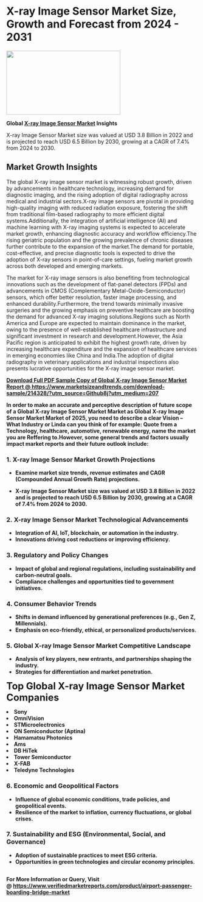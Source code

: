 <H1>X-ray Image Sensor Market Size, Growth and Forecast from 2024 - 2031</H1><img class="aligncenter size-medium wp-image-584254" src="https://thirdeyenews.in/wp-content/uploads/2024/09/Global-Market-Research-300x168.jpeg" alt="" width="300" height="168" /><p><strong>Global&nbsp;<a href="https://www.marketsizeandtrends.com/download-sample/214328/?utm_source=Github8j?utm_medium=207">X-ray Image Sensor Market</a> Insights</strong></p><p>X-ray Image Sensor Market size was valued at USD 3.8 Billion in 2022 and is projected to reach USD 6.5 Billion by 2030, growing at a CAGR of 7.4% from 2024 to 2030.</p><p><h2>Market Growth Insights</h2> <p>The global X-ray image sensor market is witnessing robust growth, driven by advancements in healthcare technology, increasing demand for diagnostic imaging, and the rising adoption of digital radiography across medical and industrial sectors.X-ray image sensors are pivotal in providing high-quality imaging with reduced radiation exposure, fostering the shift from traditional film-based radiography to more efficient digital systems.Additionally, the integration of artificial intelligence (AI) and machine learning with X-ray imaging systems is expected to accelerate market growth, enhancing diagnostic accuracy and workflow efficiency.The rising geriatric population and the growing prevalence of chronic diseases further contribute to the expansion of the market.The demand for portable, cost-effective, and precise diagnostic tools is expected to drive the adoption of X-ray sensors in point-of-care settings, fueling market growth across both developed and emerging markets.</p> <p><strong><a href="#"></a></strong></p> <p>The market for X-ray image sensors is also benefiting from technological innovations such as the development of flat-panel detectors (FPDs) and advancements in CMOS (Complementary Metal-Oxide-Semiconductor) sensors, which offer better resolution, faster image processing, and enhanced durability.Furthermore, the trend towards minimally invasive surgeries and the growing emphasis on preventive healthcare are boosting the demand for advanced X-ray imaging solutions.Regions such as North America and Europe are expected to maintain dominance in the market, owing to the presence of well-established healthcare infrastructure and significant investment in research and development.However, the Asia Pacific region is anticipated to exhibit the highest growth rate, driven by increasing healthcare expenditure and the expansion of healthcare services in emerging economies like China and India.The adoption of digital radiography in veterinary applications and industrial inspections also presents lucrative opportunities for the X-ray image sensor market.</p> <p><strong><a href="#"></p><p><span class=""><strong>Download Full PDF Sample Copy of Global X-ray Image Sensor Market Report</strong> @ <a href="https://www.marketsizeandtrends.com/download-sample/214328/?utm_source=Github8j?utm_medium=207" target="_blank">https://www.marketsizeandtrends.com/download-sample/214328/?utm_source=Github8j?utm_medium=207</a></span></p><p>In order to make an accurate and perceptive description of future scope of a Global&nbsp;X-ray Image Sensor Market Market as Global&nbsp;X-ray Image Sensor Market Market of 2025, you need to describe a clear Vision &ndash; What Industry or Linda can you think of for example: Quote from a Technology, healthcare, automotive, renewable energy, name the market you are Reffering to.However, some general trends and factors usually impact market reports and their future outlook include:</p><h3>1.&nbsp;<strong>X-ray Image Sensor Market Growth Projections</strong></h3><ul><li>Examine market size trends, revenue estimates and CAGR (Compounded Annual Growth Rate) projections.</li><li><p>X-ray Image Sensor Market size was valued at USD 3.8 Billion in 2022 and is projected to reach USD 6.5 Billion by 2030, growing at a CAGR of 7.4% from 2024 to 2030.</p></li></ul><h3>2.&nbsp;<strong>X-ray Image Sensor Market Technological Advancements</strong></h3><ul><li>Integration of AI, IoT, blockchain, or automation in the industry.</li><li>Innovations driving cost reductions or improving efficiency.</li></ul><h3>3.&nbsp;<strong>Regulatory and Policy Changes</strong></h3><ul><li>Impact of global and regional regulations, including sustainability and carbon-neutral goals.</li><li>Compliance challenges and opportunities tied to government initiatives.</li></ul><h3>4.&nbsp;<strong>Consumer Behavior Trends</strong></h3><ul><li>Shifts in demand influenced by generational preferences (e.g., Gen Z, Millennials).</li><li>Emphasis on eco-friendly, ethical, or personalized products/services.</li></ul><h3>5.&nbsp;<strong>Global X-ray Image Sensor Market Competitive Landscape</strong></h3><ul><li>Analysis of key players, new entrants, and partnerships shaping the industry.</li><li>Strategies for differentiation and market penetration.</li></ul><p data-pm-slice="1 1 []"><span style="color: inherit; font-family: inherit; font-size: 25px;">Top Global X-ray Image Sensor Market Companies</span></p><div class="" data-test-id=""><p><li>Sony</li><li> OmniVision</li><li> STMicroelectronics</li><li> ON Semiconductor (Aptina)</li><li> Hamamatsu Photonics</li><li> Ams</li><li> DB HiTek</li><li> Tower Semiconductor</li><li> X-FAB</li><li> Teledyne Technologies</li></p></div><h3>6.&nbsp;<strong>Economic and Geopolitical Factors</strong></h3><ul><li>Influence of global economic conditions, trade policies, and geopolitical events.</li><li>Resilience of the market to inflation, currency fluctuations, or global crises.</li></ul><h3>7.&nbsp;<strong>Sustainability and ESG (Environmental, Social, and Governance)</strong></h3><ul><li>Adoption of sustainable practices to meet ESG criteria.</li><li>Opportunities in green technologies and circular economy principles.</li></ul><h2><strong style="font-size: 14px;">For More Information or Query, Visit @&nbsp;</strong><a style="background-color: #ffffff; font-size: 14px;" href="https://www.marketsizeandtrends.com/report/x-ray-image-sensor-market/" target="_blank">https://www.verifiedmarketreports.com/product/airport-passenger-boarding-bridge-market</a></h2>